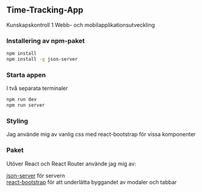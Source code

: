 ## Time-Tracking-App
Kunskapskontroll 1 Webb- och mobilapplikationsutveckling


### Installering av npm-paket
```bash
npm install
npm install -g json-server
```

### Starta appen
I två separata terminaler
```bash
npm run dev
npm run server
```
### Styling
Jag använde mig av vanlig css med react-bootstrap för vissa komponenter

### Paket
Utöver React och React Router använde jag mig av:

[json-server](https://github.com/typicode/json-server) för servern<br/>
[react-bootstrap](https://react-bootstrap.github.io/) för att underlätta byggandet av modaler och tabbar
